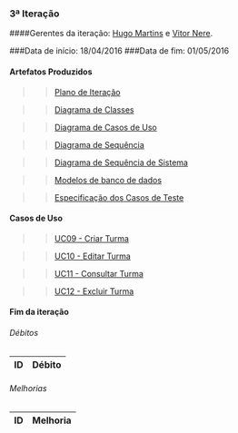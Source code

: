 ### 3ª Iteração

####Gerentes da iteração: [Hugo Martins](https://github.com/hugomartins013) e [Vitor Nere](https://github.com/Vitornere).


###Data de início: 18/04/2016
###Data de fim: 01/05/2016

#### Artefatos Produzidos

>>[Plano de Iteração](https://github.com/vitornere/partiuformar/wiki/Plano-da-Itera%C3%A7%C3%A3o-3)

>>[Diagrama de Classes](https://github.com/vitornere/partiuformar/wiki/Diagrama-de-Classes-3%C2%AA-Itera%C3%A7%C3%A3o)

>>[Diagrama de Casos de Uso](https://github.com/vitornere/partiuformar/wiki/Diagrama-de-Casos-de-Uso-3%C2%AA-Itera%C3%A7%C3%A3o)

>>[Diagrama de Sequência](https://github.com/vitornere/partiuformar/wiki/Diagrama-de-Sequ%C3%AAncia-3%C2%AA-Itera%C3%A7%C3%A3o)

>>[Diagrama de Sequência de Sistema](https://github.com/vitornere/partiuformar/wiki/Diagrama-de-Sequ%C3%AAncia-de-Sistema-3%C2%AA-Itera%C3%A7%C3%A3o)

>>[Modelos de banco de dados](https://github.com/vitornere/partiuformar/wiki/Modelos-do-Banco-de-Dados-3%C2%AA-Itera%C3%A7%C3%A3o)

>>[Especificação dos Casos de Teste](https://github.com/vitornere/partiuformar/wiki/Especifica%C3%A7%C3%A3o-dos-Casos-de-Teste-3%C2%AA-Itera%C3%A7%C3%A3o)

#### Casos de Uso

>>[UC09 - Criar Turma](https://github.com/vitornere/partiuformar/wiki/UC09--Criar-Turma)

>>[UC10 - Editar Turma](https://github.com/vitornere/partiuformar/wiki/UC10-Editar-Turma)

>>[UC11 - Consultar Turma](https://github.com/vitornere/partiuformar/wiki/UC11-Consultar-Turma)

>>[UC12 - Excluir Turma](https://github.com/vitornere/partiuformar/wiki/UC12-Excluir-Turma)

#### Fim da iteração

###### Débitos
ID|Débito|
-------|--------------|

###### Melhorias
ID|Melhoria|
-------|--------------|